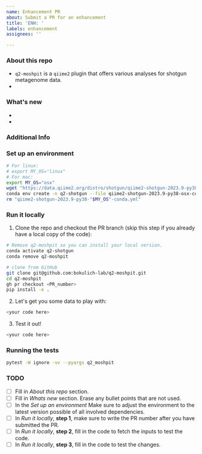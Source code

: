 ```yaml
---
name: Enhancement PR
about: Submit a PR for an enhancement
title: 'ENH: '
labels: enhancement
assignees: ''

---
```

### About this repo
- `q2-moshpit` is a `qiime2` plugin that offers various analyses for shotgun metagenome data.
- <!--- What part of the repo is the current PR concerned with? E.g. The current PR addressed a bug in action X, which runs a Y analysis on the inputs. -->

### What's new
- <!--- Describe what was changed in the code and why it is useful or necessary-->
- <!--- Does this PR fully address an existing issue? If so write: Closes #issue_number -->

### Additional Info
<!--- Is the PR blocked by another PR? If so, disclose it here. You can use the syntax user/repo_name/pull/PR_number to reference PRs in other repos. To reference PRs in the same repo simply use #PR_number. Do so inside the ```[tasklist]``` context as shown below.
```[tasklist]
### Blocked by
- [ ] user/repo_name/pull/PR_number
- [ ] #PR_number
```
If you also what the CI tool to block merging of the PR before another you can use the following:
- blocked by #PR_number
- merge after user/repo_name#PR_number
- dependent on #PR_number
-->

### Set up an environment
<!---
- The following commands should get the reviewer a working environment where they can test the PR changes. 
- Keep in mind that if you PR depends on newer versions of the dependencies you will have to install these manually, e.g: pip install git+https://github.com/username/repository.git or pip install -e . your_local_dependency
-->
```bash
# For linux: 
# export MY_OS="linux"
# For mac:
export MY_OS="osx" 
wget "https://data.qiime2.org/distro/shotgun/qiime2-shotgun-2023.9-py38-"$MY_OS"-conda.yml"
conda env create -n q2-shotgun --file qiime2-shotgun-2023.9-py38-osx-conda.yml
rm "qiime2-shotgun-2023.9-py38-"$MY_OS"-conda.yml"
```

### Run it locally 
1. Clone the repo and checkout the PR branch (skip this step if you already have a local copy of the code):
```bash
# Remove q2-moshpit so you can install your local version.
conda activate q2-shotgun
conda remove q2-moshpit

# clone from GitHub
git clone git@github.com:bokulich-lab/q2-moshpit.git
cd q2-moshpit
gh pr checkout <PR_number>
pip install -e .
```
<!---
- The PR_number will be created after you submit the PR, therefore it can only be set after, by editing the PR message.
- Make sure you have gh (GitHub CLI) installed in your environment.
-->

2. Let's get you some data to play with: 
<!---In the next steps provide terminal commands that get the reviewer the necessary inputs to run a working example.-->
```bash
<your code here>
```
<!---
Example:
```
wget https://scop.berkeley.edu/downloads/scopeseq-2.07/astral-scopedom-seqres-gd-sel-gs-bib-40-2.07.fa
mkdir sequences
awk 'BEGIN{FS=" "}{if(!/>/){print toupper($0)}else{print $0}}' astral-scopedom-seqres-gd-sel-gs-bib-40-2.07.fa > sequences/protein-sequences.fasta
qiime tools import --input-path sequences --output-path sequences.qza --type FeatureData\[ProteinSequence\]
```
-->

3. Test it out!
```bash
<your code here>
```
<!---
Example:
```
qiime moshpit build-diamond-db --i-sequences sequences.qza --o-diamond-db custome_diamond.qza --verbose
```
-->

### Running the tests
```bash
pytest -W ignore -vv --pyargs q2_moshpit
```

### TODO
<!---Feel free to eliminate sections that are not relevant to your PR.-->
- [ ] Fill in *About this repo* section.
- [ ] Fill in *Whats new* section. Erase any bullet points that are not used.
- [ ] In the *Set up an environment* Make sure to adjust the environment to the latest version possible of all involved dependencies.
- [ ] In *Run it locally*, **step 1**, make sure to write the PR number after you have submitted the PR.
- [ ] In *Run it locally*, **step 2**, fill in the code to fetch the inputs to test the code.
- [ ] In *Run it locally*, **step 3**, fill in the code to test the changes. 
